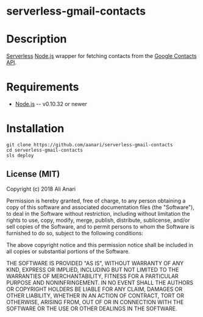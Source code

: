 # serverless-gmail-contacts

# Description

[Serverless](https://serverless.com) [Node.js](http://nodejs.org/) wrapper for fetching contacts from the [Google Contacts API](https://developers.google.com/google-apps/contacts/v3/).

# Requirements

* [Node.js](http://nodejs.org/) -- v0.10.32 or newer

# Installation

    git clone https://github.com/aanari/serverless-gmail-contacts
    cd serverless-gmail-contacts
    sls deploy

## License (MIT)

Copyright (c) 2018 Ali Anari

Permission is hereby granted, free of charge, to any person obtaining a copy of this software and associated documentation files (the "Software"), to deal in the Software without restriction, including without limitation the rights to use, copy, modify, merge, publish, distribute, sublicense, and/or sell copies of the Software, and to permit persons to whom the Software is furnished to do so, subject to the following conditions:

The above copyright notice and this permission notice shall be included in all copies or substantial portions of the Software.

THE SOFTWARE IS PROVIDED "AS IS", WITHOUT WARRANTY OF ANY KIND, EXPRESS OR IMPLIED, INCLUDING BUT NOT LIMITED TO THE WARRANTIES OF MERCHANTABILITY, FITNESS FOR A PARTICULAR PURPOSE AND NONINFRINGEMENT. IN NO EVENT SHALL THE AUTHORS OR COPYRIGHT HOLDERS BE LIABLE FOR ANY CLAIM, DAMAGES OR OTHER LIABILITY, WHETHER IN AN ACTION OF CONTRACT, TORT OR OTHERWISE, ARISING FROM, OUT OF OR IN CONNECTION WITH THE SOFTWARE OR THE USE OR OTHER DEALINGS IN THE SOFTWARE.

